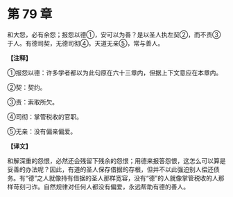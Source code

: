 # 第 79 章

和大怨，必有余怨；报怨以德①，安可以为善？是以圣人执左契②，而不责③于人。有德司契，无德司彻④。天道无亲⑤，常与善人。

**【注释】**


①报怨以德：许多学者都以为此句原在六十三章内，但据上下文意应在本章内。

②契：契约。

③责：索取所欠。

④司彻：掌管税收的官职。

⑤无亲：没有偏亲偏爱。


**【译文】**

和解深重的怨恨，必然还会残留下残余的怨恨；用德来报答怨恨，这怎么可以算是妥善的办法呢？因此，有道的圣人保存借据的存根，但并不以此强迫别人偿还债务。有“德”之人就像持有借据的圣人那样宽容，没有“德”的人就像掌管税收的人那样苛刻刁诈。自然规律对任何人都没有偏爱，永远帮助有德的善人。
